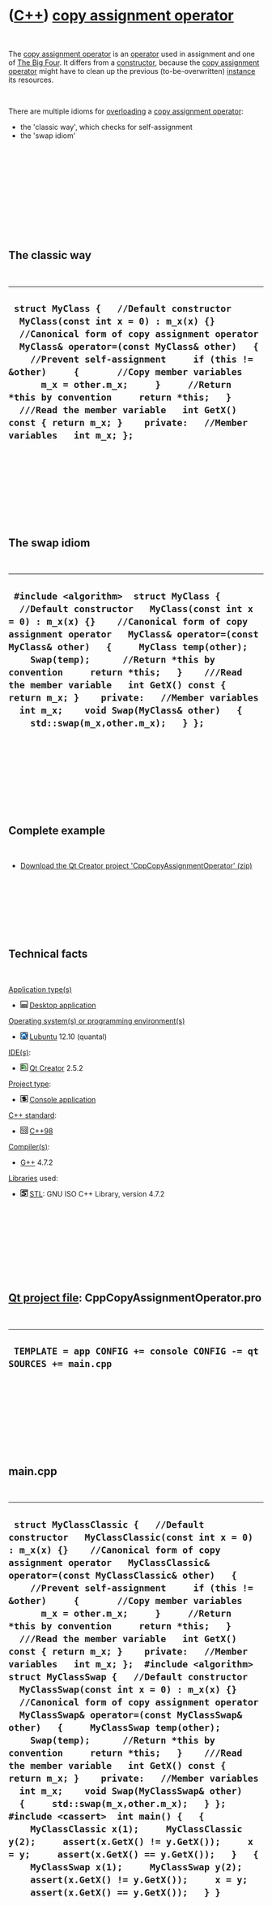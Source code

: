 



 

 

 

 

 

([C++](Cpp.htm)) [copy assignment operator](CppCopyAssignmentOperator.htm)
==========================================================================

 

The [copy assignment operator](CppCopyAssignmentOperator.htm) is an
[operator](CppOperator.htm) used in assignment and one of [The Big
Four](CppBigFour.htm). It differs from a
[constructor](CppConstructor.htm), because the [copy assignment
operator](CppCopyAssignmentOperator.htm) might have to clean up the
previous (to-be-overwritten) [instance](CppInstance.htm) its resources.

 

There are multiple idioms for [overloading](CppOverload.htm) a [copy
assignment operator](CppCopyAssignmentOperator.htm):

-   the 'classic way', which checks for self-assignment
-   the 'swap idiom'

 

 

 

 

 

 

The classic way
---------------

 

  ----------------------------------------------------------------------------------------------------------------------------------------------------------------------------------------------------------------------------------------------------------------------------------------------------------------------------------------------------------------------------------------------------------------------------------------------------------------------------------
  ` struct MyClass {   //Default constructor   MyClass(const int x = 0) : m_x(x) {}    //Canonical form of copy assignment operator   MyClass& operator=(const MyClass& other)   {     //Prevent self-assignment     if (this != &other)     {       //Copy member variables       m_x = other.m_x;     }     //Return *this by convention     return *this;   }    ///Read the member variable   int GetX() const { return m_x; }    private:   //Member variables   int m_x; };`
  ----------------------------------------------------------------------------------------------------------------------------------------------------------------------------------------------------------------------------------------------------------------------------------------------------------------------------------------------------------------------------------------------------------------------------------------------------------------------------------

 

 

 

 

 

The swap idiom
--------------

 

  ----------------------------------------------------------------------------------------------------------------------------------------------------------------------------------------------------------------------------------------------------------------------------------------------------------------------------------------------------------------------------------------------------------------------------------------------------------------------------------------------
  ` #include <algorithm>  struct MyClass {   //Default constructor   MyClass(const int x = 0) : m_x(x) {}    //Canonical form of copy assignment operator   MyClass& operator=(const MyClass& other)   {     MyClass temp(other);     Swap(temp);      //Return *this by convention     return *this;   }    ///Read the member variable   int GetX() const { return m_x; }    private:   //Member variables   int m_x;    void Swap(MyClass& other)   {     std::swap(m_x,other.m_x);   } };`
  ----------------------------------------------------------------------------------------------------------------------------------------------------------------------------------------------------------------------------------------------------------------------------------------------------------------------------------------------------------------------------------------------------------------------------------------------------------------------------------------------

 

 

 

 

 

Complete example
----------------

 

-   [Download the Qt Creator project
    'CppCopyAssignmentOperator' (zip)](CppCopyAssignmentOperator.htm)

 

 

 

 

Technical facts
---------------

 

[Application type(s)](CppApplication.htm)

-   ![Desktop](PicDesktop.png) [Desktop
    application](CppDesktopApplication.htm)

[Operating system(s) or programming environment(s)](CppOs.htm)

-   ![Lubuntu](PicLubuntu.png) [Lubuntu](CppLubuntu.htm) 12.10 (quantal)

[IDE(s)](CppIde.htm):

-   ![Qt Creator](PicQtCreator.png) [Qt Creator](CppQtCreator.htm) 2.5.2

[Project type](CppQtProjectType.htm):

-   ![console](PicConsole.png) [Console
    application](CppConsoleApplication.htm)

[C++ standard](CppStandard.htm):

-   ![C++98](PicCpp98.png) [C++98](Cpp98.htm)

[Compiler(s)](CppCompiler.htm):

-   [G++](CppGpp.htm) 4.7.2

[Libraries](CppLibrary.htm) used:

-   ![STL](PicStl.png) [STL](CppStl.htm): GNU ISO C++ Library, version
    4.7.2

 

 

 

 

 

[Qt project file](CppQtProjectFile.htm): CppCopyAssignmentOperator.pro
----------------------------------------------------------------------

 

  ----------------------------------------------------------------------
  ` TEMPLATE = app CONFIG += console CONFIG -= qt SOURCES += main.cpp`
  ----------------------------------------------------------------------

 

 

 

 

 

main.cpp
--------

 

  ---------------------------------------------------------------------------------------------------------------------------------------------------------------------------------------------------------------------------------------------------------------------------------------------------------------------------------------------------------------------------------------------------------------------------------------------------------------------------------------------------------------------------------------------------------------------------------------------------------------------------------------------------------------------------------------------------------------------------------------------------------------------------------------------------------------------------------------------------------------------------------------------------------------------------------------------------------------------------------------------------------------------------------------------------------------------------------------------------------------------------------------------------------------------------------------------------------------------------------------------------------------------------------------------------------------------------------------------------
  `  struct MyClassClassic {   //Default constructor   MyClassClassic(const int x = 0) : m_x(x) {}    //Canonical form of copy assignment operator   MyClassClassic& operator=(const MyClassClassic& other)   {     //Prevent self-assignment     if (this != &other)     {       //Copy member variables       m_x = other.m_x;     }     //Return *this by convention     return *this;   }    ///Read the member variable   int GetX() const { return m_x; }    private:   //Member variables   int m_x; };  #include <algorithm>  struct MyClassSwap {   //Default constructor   MyClassSwap(const int x = 0) : m_x(x) {}    //Canonical form of copy assignment operator   MyClassSwap& operator=(const MyClassSwap& other)   {     MyClassSwap temp(other);     Swap(temp);      //Return *this by convention     return *this;   }    ///Read the member variable   int GetX() const { return m_x; }    private:   //Member variables   int m_x;    void Swap(MyClassSwap& other)   {     std::swap(m_x,other.m_x);   } };  #include <cassert>  int main() {   {     MyClassClassic x(1);     MyClassClassic y(2);     assert(x.GetX() != y.GetX());     x = y;     assert(x.GetX() == y.GetX());   }   {     MyClassSwap x(1);     MyClassSwap y(2);     assert(x.GetX() != y.GetX());     x = y;     assert(x.GetX() == y.GetX());   } } `
  ---------------------------------------------------------------------------------------------------------------------------------------------------------------------------------------------------------------------------------------------------------------------------------------------------------------------------------------------------------------------------------------------------------------------------------------------------------------------------------------------------------------------------------------------------------------------------------------------------------------------------------------------------------------------------------------------------------------------------------------------------------------------------------------------------------------------------------------------------------------------------------------------------------------------------------------------------------------------------------------------------------------------------------------------------------------------------------------------------------------------------------------------------------------------------------------------------------------------------------------------------------------------------------------------------------------------------------------------------

 

 

 

 

 





 

[![Valid XHTML 1.0 Strict](valid-xhtml10.png){width="88"
height="31"}](http://validator.w3.org/check?uri=referer)

This page has been created by the [tool](Tools.htm)
[CodeToHtml](ToolCodeToHtml.htm)
